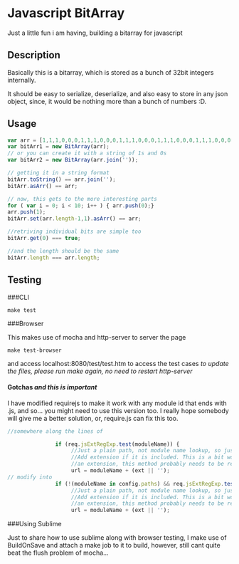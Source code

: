 Javascript BitArray
===================

Just a little fun i am having, building a bitarray for javascript

Description
-----------
Basically this is a bitarray, which is stored as a bunch of 32bit integers internally.

It should be easy to serialize, deserialize, and also easy to store in any json object, since, it would be nothing more than a bunch of numbers :D.

Usage
-----

```js
var arr = [1,1,1,0,0,0,1,1,1,0,0,0,1,1,1,0,0,0,1,1,1,0,0,0,1,1,1,0,0,0,1,1,1,0,0,0];
var bitArr1 = new BitArray(arr);
// or you can create it with a string of 1s and 0s
var bitArr2 = new BitArray(arr.join(''));

// getting it in a string format
bitArr.toString() == arr.join('');
bitArr.asArr() == arr;

// now, this gets to the more interesting parts
for ( var i = 0; i < 10; i++ ) { arr.push(0);}
arr.push(1);
bitArr.set(arr.length-1,1).asArr() == arr;

//retriving individual bits are simple too
bitArr.get(0) === true;

//and the length should be the same
bitArr.length === arr.length;
```

Testing
-------

###CLI

```
make test
```

###Browser

This makes use of mocha and http-server to server the page


```
make test-browser
```

and access localhost:8080/test/test.htm to access the test cases
*to update the files, please run make again, no need to restart http-server*

#### Gotchas *and this is important*
I have modified requirejs to make it work with any module id that ends with .js, and so... you might need to use this version too. I really hope somebody will give me a better solution, or, require.js can fix this too.

```js
//somewhere along the lines of

               if (req.jsExtRegExp.test(moduleName)) {
                    //Just a plain path, not module name lookup, so just return it.
                    //Add extension if it is included. This is a bit wonky, only non-.js things pass
                    //an extension, this method probably needs to be reworked.
                    url = moduleName + (ext || '');
// modify into
               if (!(moduleName in config.paths) && req.jsExtRegExp.test(moduleName)) {
                    //Just a plain path, not module name lookup, so just return it.
                    //Add extension if it is included. This is a bit wonky, only non-.js things pass
                    //an extension, this method probably needs to be reworked.
                    url = moduleName + (ext || '');
```


###Using Sublime

Just to share how to use sublime along with browser testing, I make use of BuildOnSave and attach a make job to it to build, however, still cant quite beat the flush problem of mocha...